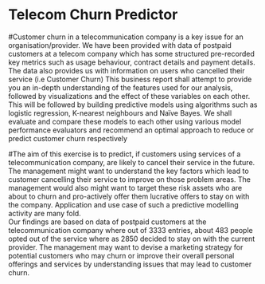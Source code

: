 # Telecom Churn Predictor

#Customer churn in a telecommunication company is a key issue for an organisation/provider. We have been provided with data of postpaid customers at a telecom company which has some structured pre-recorded key metrics such as usage behaviour, contract details and payment details. The data also provides us with information on users who cancelled their service (i.e Customer Churn) 
This business report shall attempt to provide you an in-depth understanding of the features used for our analysis, followed by visualizations and the effect of these variables on each other. This will be followed by building predictive models using algorithms such as logistic regression, K-nearest neighbours and Naïve Bayes. We shall evaluate and compare these models to each other using various model performance evaluators and recommend an optimal approach to reduce or predict customer churn respectively


#The aim of this exercise is to predict, if customers using services of a telecommunication company, are likely to cancel their service in the future. The management might want to understand the key factors which lead to customer cancelling their service to improve on those problem areas. The management would also might want to target these risk assets who are about to churn and pro-actively offer them lucrative offers to stay on with the company. Application and use case of such a predictive modelling activity are many fold.  
Our findings are based on data of postpaid customers at the telecommunication company where out of 3333 entries, about 483 people opted out of the service where as 2850 decided to stay on with the current provider. 
The management may want to devise a marketing strategy for potential customers who may churn or improve their overall personal offerings and services by understanding issues that may lead to customer churn. 
